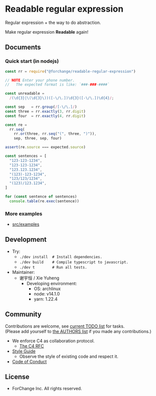 # Readable regular expression

Regular expression + the way to do abstraction.

Make regular expression **Readable** again!

## Documents

### Quick start (in nodejs)

``` javascript
const rr = require("@forchange/readable-regular-expression")

// NOTE Enter your phone number.
//   The expected format is like: `###-###-####`

const unreadable =
  /(\d{3}|\(\d{3}\))([-\/\.])\d{3}([-\/\.])\d{4}/;

const sep   = rr.group(/[-\/\.]/)
const three = rr.exactly(3, rr.digit)
const four  = rr.exactly(4, rr.digit)

const re =
  rr.seq(
    rr.or(three, rr.seq("(", three, ")")),
    sep, three, sep, four)

assert(re.source === expected.source)

const sentences = [
  "123-123-1234",
  "123-123-1234",
  "123.123.1234",
  "(123)-123-1234",
  "123/123/1234",
  "(123)/123.1234",
]

for (const sentence of sentences)
  console.table(re.exec(sentence))
```

### More examples

- [src/examples](https://git.forchange.cn/cleword/explore/readable-regular-expression/-/tree/master/src/examples)

## Development

- Try:
  - `./dev install  # Install dependencies.`
  - `./dev build    # Compile typescript to javascript.`
  - `./dev t        # Run all tests.`
- Maintainer:
  - 谢宇恒 / Xie Yuheng
    - Developing environment:
      - OS: archlinux
      - node: v14.1.0
      - yarn: 1.22.4

## Community

Contributions are welcome, see [current TODO list](TODO.md) for tasks. <br>
(Please add yourself to [the AUTHORS list](AUTHORS) if you made any contributions.)

- We enforce C4 as collaboration protocol.
  - [The C4 RFC](https://rfc.zeromq.org/spec:42/C4)
- [Style Guide](STYLE-GUIDE.md)
  - Observe the style of existing code and respect it.
- [Code of Conduct](CODE-OF-CONDUCT.md)

## License

- ForChange Inc. All rights reserved.
